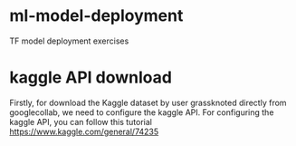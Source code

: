 # ml-model-deployment
 TF model deployment exercises

# kaggle API download
 Firstly, for download the Kaggle dataset by user grassknoted directly from googlecollab, 
 we need to configure the kaggle API. For configuring the kaggle API,
 you can follow this tutorial https://www.kaggle.com/general/74235
